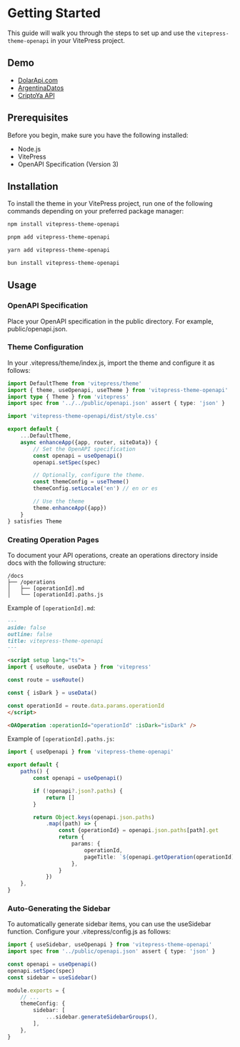 # Getting Started

This guide will walk you through the steps to set up and use the `vitepress-theme-openapi` in your VitePress project.

## Demo

- [DolarApi.com](https://dolarapi.com/)
- [ArgentinaDatos](https://argentinadatos.com/)
- [CriptoYa API](https://docs.criptoya.com/)

## Prerequisites

Before you begin, make sure you have the following installed:

- Node.js
- VitePress
- OpenAPI Specification (Version 3)

## Installation

To install the theme in your VitePress project, run one of the following commands depending on your preferred package
manager:

```bash
npm install vitepress-theme-openapi

pnpm add vitepress-theme-openapi

yarn add vitepress-theme-openapi

bun install vitepress-theme-openapi
```

## Usage

### OpenAPI Specification

Place your OpenAPI specification in the public directory. For example, public/openapi.json.

### Theme Configuration

In your .vitepress/theme/index.js, import the theme and configure it as follows:

```ts
import DefaultTheme from 'vitepress/theme'
import { theme, useOpenapi, useTheme } from 'vitepress-theme-openapi'
import type { Theme } from 'vitepress'
import spec from '../../public/openapi.json' assert { type: 'json' }

import 'vitepress-theme-openapi/dist/style.css'

export default {
    ...DefaultTheme,
    async enhanceApp({app, router, siteData}) {
        // Set the OpenAPI specification
        const openapi = useOpenapi()
        openapi.setSpec(spec)

        // Optionally, configure the theme.
        const themeConfig = useTheme()
        themeConfig.setLocale('en') // en or es

        // Use the theme
        theme.enhanceApp({app})
    }
} satisfies Theme
```

### Creating Operation Pages

To document your API operations, create an operations directory inside docs with the following structure:

```
/docs
├── /operations
│   ├── [operationId].md
│   └── [operationId].paths.js
```

Example of `[operationId].md`:

```markdown
---
aside: false
outline: false
title: vitepress-theme-openapi
---

<script setup lang="ts">
import { useRoute, useData } from 'vitepress'

const route = useRoute()

const { isDark } = useData()

const operationId = route.data.params.operationId
</script>

<OAOperation :operationId="operationId" :isDark="isDark" />
```

Example of `[operationId].paths.js`:

```ts
import { useOpenapi } from 'vitepress-theme-openapi'

export default {
    paths() {
        const openapi = useOpenapi()

        if (!openapi?.json?.paths) {
            return []
        }

        return Object.keys(openapi.json.paths)
            .map((path) => {
                const {operationId} = openapi.json.paths[path].get
                return {
                    params: {
                        operationId,
                        pageTitle: `${openapi.getOperation(operationId).summary} - vitepress-theme-openapi`,
                    },
                }
            })
    },
}
```

### Auto-Generating the Sidebar

To automatically generate sidebar items, you can use the useSidebar function. Configure your .vitepress/config.js as
follows:

```ts
import { useSidebar, useOpenapi } from 'vitepress-theme-openapi'
import spec from '../public/openapi.json' assert { type: 'json' }

const openapi = useOpenapi()
openapi.setSpec(spec)
const sidebar = useSidebar()

module.exports = {
    // ...
    themeConfig: {
        sidebar: [
            ...sidebar.generateSidebarGroups(),
        ],
    },
}
```
